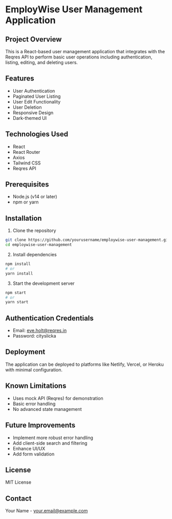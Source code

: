 # EmployWise User Management Application

## Project Overview
This is a React-based user management application that integrates with the Reqres API to perform basic user operations including authentication, listing, editing, and deleting users.

## Features
- User Authentication
- Paginated User Listing
- User Edit Functionality
- User Deletion
- Responsive Design
- Dark-themed UI

## Technologies Used
- React
- React Router
- Axios
- Tailwind CSS
- Reqres API

## Prerequisites
- Node.js (v14 or later)
- npm or yarn

## Installation

1. Clone the repository
```bash
git clone https://github.com/yourusername/employwise-user-management.git
cd employwise-user-management
```

2. Install dependencies
```bash
npm install
# or
yarn install
```

3. Start the development server
```bash
npm start
# or
yarn start
```

## Authentication Credentials
- Email: eve.holt@reqres.in
- Password: cityslicka

## Deployment
The application can be deployed to platforms like Netlify, Vercel, or Heroku with minimal configuration.

## Known Limitations
- Uses mock API (Reqres) for demonstration
- Basic error handling
- No advanced state management

## Future Improvements
- Implement more robust error handling
- Add client-side search and filtering
- Enhance UI/UX
- Add form validation

## License
MIT License

## Contact
Your Name - your.email@example.com
